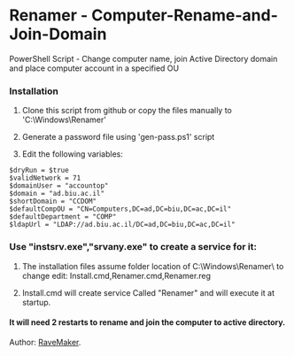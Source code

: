 Renamer - Computer-Rename-and-Join-Domain
=========================================

PowerShell Script - Change computer name, join Active Directory domain and place computer account in a specified OU

### Installation

1. Clone this script from github or copy the files manually to 'C:\Windows\Renamer'

2. Generate a password file using 'gen-pass.ps1' script

3. Edit the following variables:

```
$dryRun = $true
$validNetwork = 71
$domainUser = "accountop"
$domain = "ad.biu.ac.il"
$shortDomain = "CCDOM"
$defaultCompOU = "CN=Computers,DC=ad,DC=biu,DC=ac,DC=il"
$defaultDepartment = "COMP"
$ldapUrl = "LDAP://ad.biu.ac.il/DC=ad,DC=biu,DC=ac,DC=il"
```

### Use "instsrv.exe","srvany.exe" to create a service for it:
1. The installation files assume folder location of C:\Windows\Renamer\ to change edit: Install.cmd,Renamer.cmd,Renamer.reg

2. Install.cmd will create service Called "Renamer" and will execute it at startup.

#### It will need 2 restarts to rename and join the computer to active directory.

Author: [RaveMaker][RaveMaker].

[RaveMaker]: http://ravemaker.net
